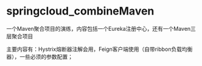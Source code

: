 # springcloud_combineMaven
一个Maven聚合项目的演练，内容包括一个Eureka注册中心，还有一个Maven三层聚合项目

主要内容有：Hystrix熔断器注解会用，Feign客户端使用（自带ribbon负载均衡器），一些必须的参数配置；
